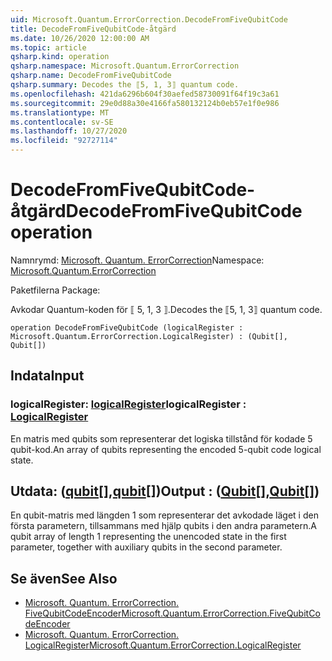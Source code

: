 ```yaml
---
uid: Microsoft.Quantum.ErrorCorrection.DecodeFromFiveQubitCode
title: DecodeFromFiveQubitCode-åtgärd
ms.date: 10/26/2020 12:00:00 AM
ms.topic: article
qsharp.kind: operation
qsharp.namespace: Microsoft.Quantum.ErrorCorrection
qsharp.name: DecodeFromFiveQubitCode
qsharp.summary: Decodes the ⟦5, 1, 3⟧ quantum code.
ms.openlocfilehash: 421da6296b604f30aefed58730091f64f19c3a61
ms.sourcegitcommit: 29e0d88a30e4166fa580132124b0eb57e1f0e986
ms.translationtype: MT
ms.contentlocale: sv-SE
ms.lasthandoff: 10/27/2020
ms.locfileid: "92727114"
---
```

# <a name="decodefromfivequbitcode-operation"></a><span data-ttu-id="5e5b4-102">DecodeFromFiveQubitCode-åtgärd</span><span class="sxs-lookup"><span data-stu-id="5e5b4-102">DecodeFromFiveQubitCode operation</span></span>

<span data-ttu-id="5e5b4-103">Namnrymd: [Microsoft. Quantum. ErrorCorrection](xref:Microsoft.Quantum.ErrorCorrection)</span><span class="sxs-lookup"><span data-stu-id="5e5b4-103">Namespace: [Microsoft.Quantum.ErrorCorrection](xref:Microsoft.Quantum.ErrorCorrection)</span></span>

<span data-ttu-id="5e5b4-104">Paketfilerna [](https://nuget.org/packages/)</span><span class="sxs-lookup"><span data-stu-id="5e5b4-104">Package: [](https://nuget.org/packages/)</span></span>


<span data-ttu-id="5e5b4-105">Avkodar Quantum-koden för ⟦ 5, 1, 3 ⟧.</span><span class="sxs-lookup"><span data-stu-id="5e5b4-105">Decodes the ⟦5, 1, 3⟧ quantum code.</span></span>

```qsharp
operation DecodeFromFiveQubitCode (logicalRegister : Microsoft.Quantum.ErrorCorrection.LogicalRegister) : (Qubit[], Qubit[])
```


## <a name="input"></a><span data-ttu-id="5e5b4-106">Indata</span><span class="sxs-lookup"><span data-stu-id="5e5b4-106">Input</span></span>

### <a name="logicalregister--logicalregister"></a><span data-ttu-id="5e5b4-107">logicalRegister: [logicalRegister](xref:Microsoft.Quantum.ErrorCorrection.LogicalRegister)</span><span class="sxs-lookup"><span data-stu-id="5e5b4-107">logicalRegister : [LogicalRegister](xref:Microsoft.Quantum.ErrorCorrection.LogicalRegister)</span></span>

<span data-ttu-id="5e5b4-108">En matris med qubits som representerar det logiska tillstånd för kodade 5 qubit-kod.</span><span class="sxs-lookup"><span data-stu-id="5e5b4-108">An array of qubits representing the encoded 5-qubit code logical state.</span></span>



## <a name="output--qubitqubit"></a><span data-ttu-id="5e5b4-109">Utdata: ([qubit](xref:microsoft.quantum.lang-ref.qubit)[],[qubit](xref:microsoft.quantum.lang-ref.qubit)[])</span><span class="sxs-lookup"><span data-stu-id="5e5b4-109">Output : ([Qubit](xref:microsoft.quantum.lang-ref.qubit)[],[Qubit](xref:microsoft.quantum.lang-ref.qubit)[])</span></span>

<span data-ttu-id="5e5b4-110">En qubit-matris med längden 1 som representerar det avkodade läget i den första parametern, tillsammans med hjälp qubits i den andra parametern.</span><span class="sxs-lookup"><span data-stu-id="5e5b4-110">A qubit array of length 1 representing the unencoded state in the first parameter, together with auxiliary qubits in the second parameter.</span></span>

## <a name="see-also"></a><span data-ttu-id="5e5b4-111">Se även</span><span class="sxs-lookup"><span data-stu-id="5e5b4-111">See Also</span></span>

- [<span data-ttu-id="5e5b4-112">Microsoft. Quantum. ErrorCorrection. FiveQubitCodeEncoder</span><span class="sxs-lookup"><span data-stu-id="5e5b4-112">Microsoft.Quantum.ErrorCorrection.FiveQubitCodeEncoder</span></span>](xref:Microsoft.Quantum.ErrorCorrection.FiveQubitCodeEncoder)
- [<span data-ttu-id="5e5b4-113">Microsoft. Quantum. ErrorCorrection. LogicalRegister</span><span class="sxs-lookup"><span data-stu-id="5e5b4-113">Microsoft.Quantum.ErrorCorrection.LogicalRegister</span></span>](xref:Microsoft.Quantum.ErrorCorrection.LogicalRegister)
